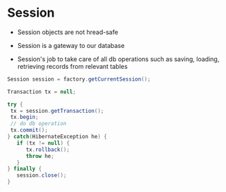 # Session

- Session objects are not hread-safe

- Session is a gateway to our database

- Session's job to take care of all db operations such as saving, loading,
  retrieving records from relevant tables

```java
Session session = factory.getCurrentSession();

Transaction tx = null;

try {
 tx = session.getTransaction();  
 tx.begin;
 // do db operation
 tx.commit();
} catch(HibernateException he) {
   if (tx != null) {
      tx.rollback();
      throw he;
   }
} finally {
   session.close();
}
```


